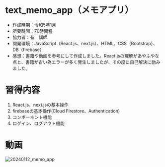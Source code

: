 # text_memo_app（メモアプリ）
- 作成時期：令和5年1月
- 所要時間：70時間程
- 協力者：有　講師
- 開発環境：JavaScript（React.js、next.js）、HTML、CSS（Bootstrap）、DB（firebase）
- 感想：書籍や動画を参考にして作成しました。React.jsの理解があやふやな点と、書籍が古い為エラーが多く発生しましたが、その度に自己解決に励みました。

# 習得内容
1. React.js、next.jsの基本操作
1. firebaseの基本操作(Cloud Firestore、Authentication)
1. コンポーネント機能
1. ログイン、ログアウト機能

# 動画
![20240112_memo_app](https://github.com/Kacasss/text_memo_app/assets/91928341/46613453-60b6-4818-9343-323db0addfbd)
